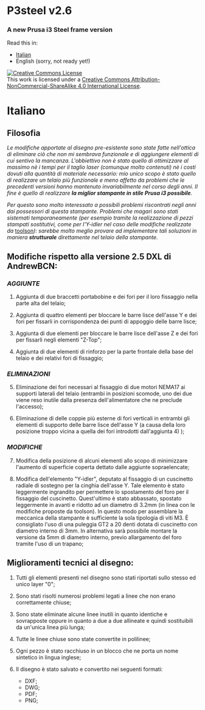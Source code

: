 # P3steel v2.6
### A new Prusa i3 Steel frame version

Read this in:
- [Italian]()
- English (sorry, not ready yet!)

<a rel="license" href="http://creativecommons.org/licenses/by-nc-sa/4.0/"><img alt="Creative Commons License" style="border-width:0" src="https://i.creativecommons.org/l/by-nc-sa/4.0/88x31.png" /></a><br />This work is licensed under a <a rel="license" href="http://creativecommons.org/licenses/by-nc-sa/4.0/">Creative Commons Attribution-NonCommercial-ShareAlike 4.0 International License</a>.

# Italiano

## Filosofia
_Le modifiche apportate al disegno pre-esistente sono state fatte nell'ottica di eliminare ciò che non mi sembrava funzionale e di aggiungere elementi di cui sentivo la mancanza. L'obbiettivo non è stato quello di ottimizzare al massimo nè i tempi per il taglio laser (comunque molto contenuti) nè i costi dovuti alla quantità di materiale necessario: mio unico scopo è stato quello di realizzare un telaio più funzionale e meno affetto da problemi che le precedenti versioni hanno mantenuto invariabilmente nel corso degli anni. Il fine è quello di realizzare **la miglior stampante in stile Prusa i3 possibile**._

_Per questo sono molto interessato a possibili problemi riscontrati negli anni dai possessori di questa stampante. Problemi che magari sono stati sistemati temporaneamente (per esempio tramite la realizzazione di pezzi stampati sostitutivi, come per l'Y-idler nel caso delle modifiche realizzate da_ [toolson](http://www.thingiverse.com/thing:1031144)_): sarebbe molto meglio provare ad implementare tali soluzioni in maniera **strutturale** direttamente nel telaio della stampante._

## Modifiche rispetto alla versione 2.5 DXL di AndrewBCN:

### **_AGGIUNTE_**

1. Aggiunta di due braccetti portabobine e dei fori per il loro fissaggio
 nella parte alta del telaio;

2. Aggiunta di quattro elementi per bloccare le barre lisce dell'asse Y
 e dei fori per fissarli in corrispondenza dei punti di appoggio delle barre lisce;

3. Aggiunta di due elementi per bloccare le barre lisce dell'asse Z
 e dei fori per fissarli negli elementi "Z-Top";

4. Aggiunta di due elementi di rinforzo per la parte frontale della base
 del telaio e dei relativi fori di fissaggio;
 
### **_ELIMINAZIONI_**

5. Eliminazione dei fori necessari al fissaggio di due motori NEMA17 ai
 supporti laterali del telaio (entrambi in posizioni scomode, uno dei due
 viene reso inutile dalla presenza dell'alimentatore che ne preclude l'accesso);

6. Eliminazione di delle coppie più esterne di fori verticali in entrambi gli elementi
 di supporto delle barre lisce dell'asse Y (a causa della loro posizione troppo
 vicina a quella dei fori introdotti dall'aggiunta 4) );

### **_MODIFICHE_**

7. Modifica della posizione di alcuni elementi allo scopo di minimizzare l'aumento
 di superficie coperta dettato dalle aggiunte sopraelencate;

8. Modifica dell'elemento "Y-idler", deputato al fissaggio di un cuscinetto radiale
 di sostegno per la cinghia dell'asse Y. Tale elemento è stato leggermente ingrandito
 per permettere lo spostamento del foro per il fissaggio del cuscinetto. Quest'ultimo
 è stato abbassato, spostato leggermente in avanti e ridotto ad un diametro di 3.2mm
 (in linea con le modifiche proposte da toolson). In questo modo per assemblare la
 meccanica della stampante è sufficiente la sola tipologia di viti M3. È consigliato
 l'uso di una puleggia GT2 a 20 denti dotata di cuscinetto con diametro interno di
 3mm. In alternativa sarà possibile montare la versione da 5mm di diametro interno,
 previo allargamento del foro tramite l'uso di un trapano;


## Miglioramenti tecnici al disegno:

1. Tutti gli elementi presenti nel disegno sono stati riportati sullo stesso ed
 unico layer "0";

2. Sono stati risolti numerosi problemi legati a linee che non erano correttamente
 chiuse;

3. Sono state eliminate alcune linee inutili in quanto identiche e sovrapposte
 oppure in quanto a due a due allineate e quindi sostituibili da un'unica
 linea più lunga;

4. Tutte le linee chiuse sono state convertite in polilinee;

5. Ogni pezzo è stato racchiuso in un blocco che ne porta un nome sintetico in
 lingua inglese;

6. Il disegno è stato salvato e convertito nei seguenti formati:
    - DXF;
    - DWG;
    - PDF;
    - PNG;
